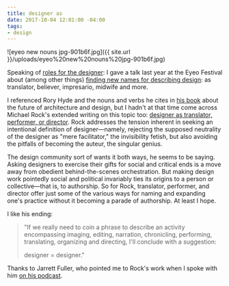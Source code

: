 ```yaml
---
title: designer as
date: 2017-10-04 12:01:00 -04:00
tags:
- design
---
```


![eyeo new nouns jpg-901b6f.jpg]({{ site.url }}/uploads/eyeo%20new%20nouns%20jpg-901b6f.jpg)

Speaking of [roles for the designer](http://sarahendren.com/reading-notes/ninety-percent-of-the-job/): I gave a talk last year at the Eyeo Festival about (among other things) [finding new names for describing design](https://vimeo.com/179040817): as translator, believer, impresario, midwife and more. 

I referenced Rory Hyde and the nouns and verbs he cites in [his book](http://roryhyde.com/Writing) about the future of architecture and design, but I hadn't at that time come across Michael Rock's extended writing on this topic too: [designer as translator, performer, or director](https://2x4.org/ideas/22/designer-as-author/). Rock addresses the tension inherent in seeking an intentional definition of designer—namely, rejecting the supposed neutrality of the designer as "mere facilitator," the invisibility fetish, but also avoiding the pitfalls of becoming the auteur, the singular genius.

The design community sort of wants it both ways, he seems to be saying. Asking designers to exercise their gifts for social and critical ends is a move away from obedient behind-the-scenes orchestration. But making design work pointedly social and political invariably ties its origins to a person or collective—that is, to authorship. So for Rock, translator, performer, and director offer just some of the various ways for naming and expanding one's practice without it becoming a parade of authorship. At least I hope.

I like his ending:

> "If we really need to coin a phrase to describe an activity encompassing imaging, editing, narration, chronicling, performing, translating, organizing and directing, I'll conclude with a suggestion:
> 
> designer = designer."

Thanks to Jarrett Fuller, who pointed me to Rock's work when I spoke with him [on his podcast](https://soundcloud.com/scratchingthesurfacefm/24-sara-hendren).